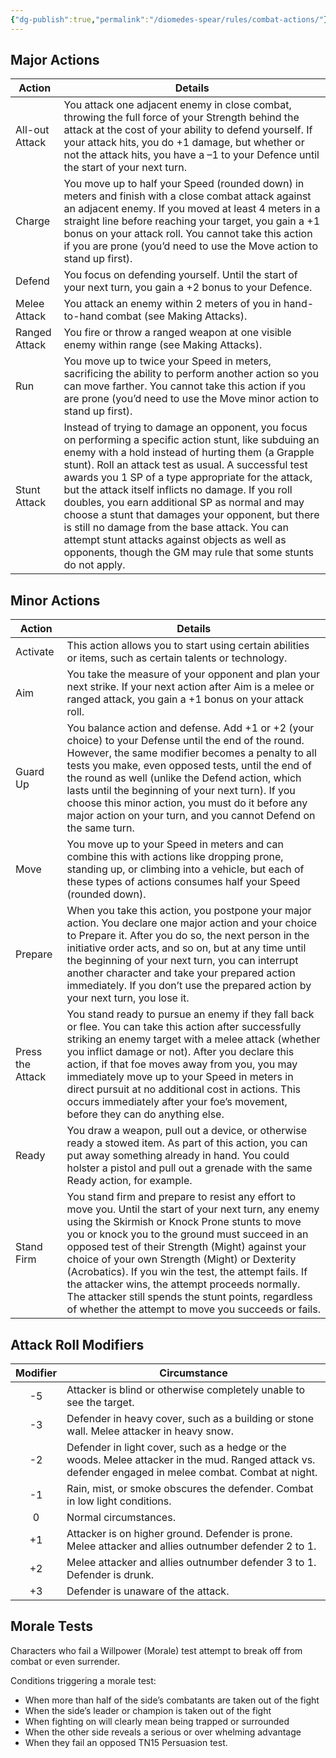 ```yaml
---
{"dg-publish":true,"permalink":"/diomedes-spear/rules/combat-actions/"}
---
```


## Major Actions 
| Action         | Details                                                                                                                                                                                                                                                                                                                                                                                                                                                                                                                                                                                                       |
| -------------- | ------------------------------------------------------------------------------------------------------------------------------------------------------------------------------------------------------------------------------------------------------------------------------------------------------------------------------------------------------------------------------------------------------------------------------------------------------------------------------------------------------------------------------------------------------------------------------------------------------------- |
| All-out Attack | You attack one adjacent enemy in close combat, throwing the full force of your Strength behind the attack at the cost of your ability to defend yourself. If your attack hits, you do +1 damage, but whether or not the attack hits, you have a –1 to your Defence until the start of your next turn.                                                                                                                                                                                                                                                                                                         |
| Charge         | You move up to half your Speed (rounded down) in meters and finish with a close combat attack against an adjacent enemy. If you moved at least 4 meters in a straight line before reaching your target, you gain a +1 bonus on your attack roll. You cannot take this action if you are prone (you’d need to use the Move action to stand up first).                                                                                                                                                                                                                                                          |
| Defend         | You focus on defending yourself. Until the start of your next turn, you gain a +2 bonus to your Defence.                                                                                                                                                                                                                                                                                                                                                                                                                                                                                                      |
| Melee Attack   | You attack an enemy within 2 meters of you in hand-to-hand combat (see Making Attacks).                                                                                                                                                                                                                                                                                                                                                                                                                                                                                                                       |
| Ranged Attack  | You fire or throw a ranged weapon at one visible enemy within range (see Making Attacks).                                                                                                                                                                                                                                                                                                                                                                                                                                                                                                                     |
| Run            | You move up to twice your Speed in meters, sacrificing the ability to perform another action so you can move farther. You cannot take this action if you are prone (you’d need to use the Move minor action to stand up first).                                                                                                                                                                                                                                                                                                                                                                               |
| Stunt Attack   | Instead of trying to damage an opponent, you focus on performing a specific action stunt, like subduing an enemy with a hold instead of hurting them (a Grapple stunt). Roll an attack test as usual. A successful test awards you 1 SP of a type appropriate for the attack, but the attack itself inflicts no damage. If you roll doubles, you earn additional SP as normal and may choose a stunt that damages your opponent, but there is still no damage from the base attack. You can attempt stunt attacks against objects as well as opponents, though the GM may rule that some stunts do not apply. |

## Minor Actions
| Action           | Details                                                                                                                                                                                                                                                                                                                                                                                                                                                                                                                                   |
| ---------------- | ----------------------------------------------------------------------------------------------------------------------------------------------------------------------------------------------------------------------------------------------------------------------------------------------------------------------------------------------------------------------------------------------------------------------------------------------------------------------------------------------------------------------------------------- |
| Activate         | This action allows you to start using certain abilities or items, such as certain talents or technology.                                                                                                                                                                                                                                                                                                                                                                                                                                  |
| Aim              | You take the measure of your opponent and plan your next strike. If your next action after Aim is a melee or ranged attack, you gain a +1 bonus on your attack roll.                                                                                                                                                                                                                                                                                                                                                                      |
| Guard Up         | You balance action and defense. Add +1 or +2 (your choice) to your Defense until the end of the round. However, the same modifier becomes a penalty to all tests you make, even opposed tests, until the end of the round as well (unlike the Defend action, which lasts until the beginning of your next turn). If you choose this minor action, you must do it before any major action on your turn, and you cannot Defend on the same turn.                                                                                            |
| Move             | You move up to your Speed in meters and can combine this with actions like dropping prone, standing up, or climbing into a vehicle, but each of these types of actions consumes half your Speed (rounded down).                                                                                                                                                                                                                                                                                                                           |
| Prepare          | When you take this action, you postpone your major action. You declare one major action and your choice to Prepare it. After you do so, the next person in the initiative order acts, and so on, but at any time until the beginning of your next turn, you can interrupt another character and take your prepared action immediately. If you don’t use the prepared action by your next turn, you lose it.                                                                                                                               |
| Press the Attack | You stand ready to pursue an enemy if they fall back or flee. You can take this action after successfully striking an enemy target with a melee attack (whether you inflict damage or not). After you declare this action, if that foe moves away from you, you may immediately move up to your Speed in meters in direct pursuit at no additional cost in actions. This occurs immediately after your foe’s movement, before they can do anything else.                                                                                  |
| Ready            | You draw a weapon, pull out a device, or otherwise ready a stowed item. As part of this action, you can put away something already in hand. You could holster a pistol and pull out a grenade with the same Ready action, for example.                                                                                                                                                                                                                                                                                                    |
| Stand Firm       | You stand firm and prepare to resist any effort to move you. Until the start of your next turn, any enemy using the Skirmish or Knock Prone stunts to move you or knock you to the ground must succeed in an opposed test of their Strength (Might) against your choice of your own Strength (Might) or Dexterity (Acrobatics). If you win the test, the attempt fails. If the attacker wins, the attempt proceeds normally. The attacker still spends the stunt points, regardless of whether the attempt to move you succeeds or fails. |

## Attack Roll Modifiers
| Modifier | Circumstance                                                                                                                                           |
| :------: | ------------------------------------------------------------------------------------------------------------------------------------------------------ |
|    -5    | Attacker is blind or otherwise completely unable to see the target.                                                                                    |
|    -3    | Defender in heavy cover, such as a building or stone wall. Melee attacker in heavy snow.                                                               |
|    -2    | Defender in light cover, such as a hedge or the woods. Melee attacker in the mud. Ranged attack vs. defender engaged in melee combat. Combat at night. |
|    -1    | Rain, mist, or smoke obscures the defender. Combat in low light conditions.                                                                            |
|    0     | Normal circumstances.                                                                                                                                  |
|    +1    | Attacker is on higher ground. Defender is prone. Melee attacker and allies outnumber defender 2 to 1.                                                  |
|    +2    | Melee attacker and allies outnumber defender 3 to 1. Defender is drunk.                                                                                |
|    +3    | Defender is unaware of the attack.                                                                                                                     |

## Morale Tests
Characters who fail a Willpower (Morale) test attempt to break off from combat or even surrender.

Conditions triggering a morale test:
- When more than half of the side’s combatants are taken out of the fight
- When the side’s leader or champion is taken out of the fight
- When fighting on will clearly mean being trapped or surrounded
- When the other side reveals a serious or over whelming advantage
- When they fail an opposed TN15 Persuasion test.